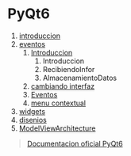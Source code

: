 # PyQt6

1. [introduccion](./primeros_pasos)
2. [eventos](./eventos)
   1. [Introduccion](./eventos/introduccion)
      1. Introduccion 
      2. RecibiendoInfor 
      3. AlmacenamientoDatos
   2. [cambiando interfaz](./eventos/cambiando_interfaz)
   3. [Eventos](./eventos/eventos)
   4. [menu contextual](./eventos/menu_contextual)
3. [widgets](./widgets)
4. [disenios](./disenios)
5. [ModelViewArchitecture](./ModelViewArchitecture)

> [Documentacion oficial PyQt6](https://www.pythonguis.com/pyqt6-tutorial/)
